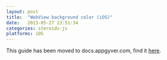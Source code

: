 ```yaml
---
layout: post
title:  "WebView background color (iOS)"
date:   2013-05-27 13:51:34
categories: steroids-js
platforms: iOS
---
```


This guide has been moved to docs.appgyver.com, find it [here](https://academy.appgyver.com/categories/3-user-interface-and-design/contents/79-setting-webview-background-color).